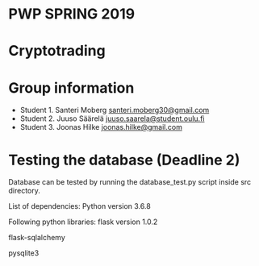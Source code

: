 # PWP SPRING 2019
# Cryptotrading
# Group information
* Student 1. Santeri Moberg santeri.moberg30@gmail.com
* Student 2. Juuso Säärelä juuso.saarela@student.oulu.fi
* Student 3. Joonas Hilke joonas.hilke@gmail.com

# Testing the database (Deadline 2)
Database can be tested by running the database_test.py script inside src directory.

List of dependencies:
Python version 3.6.8

Following python libraries:
flask version 1.0.2

flask-sqlalchemy

pysqlite3


